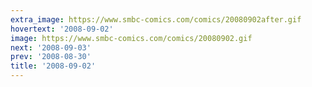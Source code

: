 ```yaml
---
extra_image: https://www.smbc-comics.com/comics/20080902after.gif
hovertext: '2008-09-02'
image: https://www.smbc-comics.com/comics/20080902.gif
next: '2008-09-03'
prev: '2008-08-30'
title: '2008-09-02'
---
```

